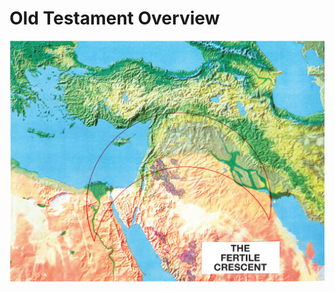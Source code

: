 # Old Testament Overview

![The fertile crescent \(L&#x1B0;&#x1EE1;i li&#x1EC1;m m&#xE0;u m&#x1EE1;\)](../.gitbook/assets/image.png)


